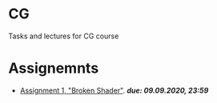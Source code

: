 # CG
Tasks and lectures for CG course

# Assignemnts
- [Assignment 1, "Broken Shader"](./Lectures/Lecture1). _**due: 09.09.2020, 23:59**_
